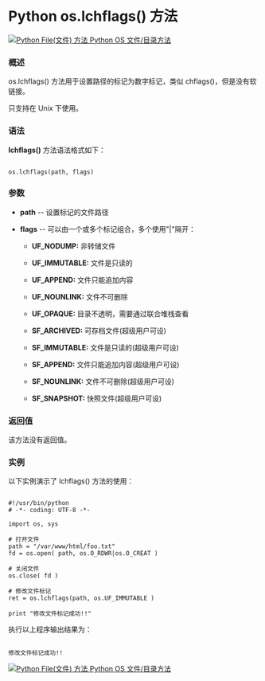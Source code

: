 Python os.lchflags() 方法
=======================

 [![Python File(文件) 方法](../images/up.gif)
 Python OS 文件/目录方法](os-file-methods.html)


  ### 概述

 os.lchflags() 方法用于设置路径的标记为数字标记，类似 chflags()，但是没有软链接。

 只支持在 Unix 下使用。

 ### 语法

 **lchflags()** 方法语法格式如下：


```

os.lchflags(path, flags)

```

 ### 参数

  * **path** -- 设置标记的文件路径


 * **flags** -- 可以由一个或多个标记组合，多个使用"|"隔开：


	 + **UF\_NODUMP:** 非转储文件


	 + **UF\_IMMUTABLE:** 文件是只读的


	 + **UF\_APPEND:** 文件只能追加内容


	 + **UF\_NOUNLINK:** 文件不可删除


	 + **UF\_OPAQUE:** 目录不透明，需要通过联合堆栈查看


	 + **SF\_ARCHIVED:** 可存档文件(超级用户可设)


	 + **SF\_IMMUTABLE:** 文件是只读的(超级用户可设)


	 + **SF\_APPEND:** 文件只能追加内容(超级用户可设)


	 + **SF\_NOUNLINK:** 文件不可删除(超级用户可设)


	 + **SF\_SNAPSHOT:** 快照文件(超级用户可设)



  ### 返回值

 该方法没有返回值。

 ### 实例

 以下实例演示了 lchflags() 方法的使用：


```

#!/usr/bin/python
# -*- coding: UTF-8 -*-

import os, sys

# 打开文件
path = "/var/www/html/foo.txt"
fd = os.open( path, os.O_RDWR|os.O_CREAT )

# 关闭文件
os.close( fd )

# 修改文件标记
ret = os.lchflags(path, os.UF_IMMUTABLE )

print "修改文件标记成功!!"

```

 执行以上程序输出结果为：


```

修改文件标记成功!!

```

 [![Python File(文件) 方法](../images/up.gif)
 Python OS 文件/目录方法](os-file-methods.html)
